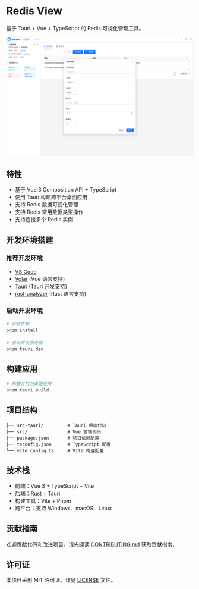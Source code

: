 # Redis View

基于 Tauri + Vue + TypeScript 的 Redis 可视化管理工具。

![preview.png](docs/preview.png)

## 特性

- 基于 Vue 3 Composition API + TypeScript
- 使用 Tauri 构建跨平台桌面应用
- 支持 Redis 数据可视化管理
- 支持 Redis 常用数据类型操作
- 支持连接多个 Redis 实例

## 开发环境搭建

### 推荐开发环境

- [VS Code](https://code.visualstudio.com/)
- [Volar](https://marketplace.visualstudio.com/items?itemName=Vue.volar) (Vue 语言支持)
- [Tauri](https://marketplace.visualstudio.com/items?itemName=tauri-apps.tauri-vscode) (Tauri 开发支持)
- [rust-analyzer](https://marketplace.visualstudio.com/items?itemName=rust-lang.rust-analyzer) (Rust 语言支持)

### 启动开发环境

```bash
# 安装依赖
pnpm install

# 启动开发服务器
pnpm tauri dev
```

## 构建应用

```bash
# 构建并打包桌面应用
pnpm tauri build
```

## 项目结构

```
├── src-tauri/         # Tauri 后端代码
├── src/               # Vue 前端代码
├── package.json       # 项目依赖配置
├── tsconfig.json      # TypeScript 配置
└── vite.config.ts     # Vite 构建配置
```

## 技术栈

- 前端：Vue 3 + TypeScript + Vite
- 后端：Rust + Tauri
- 构建工具：Vite + Pnpm
- 跨平台：支持 Windows、macOS、Linux

## 贡献指南

欢迎贡献代码和改进项目。请先阅读 [CONTRIBUTING.md](CONTRIBUTING.md) 获取贡献指南。

## 许可证

本项目采用 MIT 许可证。详见 [LICENSE](LICENSE) 文件。